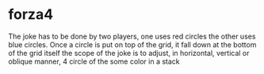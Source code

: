 # forza4 
The joke has to be done by two players, one uses red circles the other uses blue circles. Once a circle is put on top of the grid, it fall down at the bottom of the grid itself
the scope of the joke is to adjust, in horizontal, vertical or oblique manner, 4 circle of the some color in a stack
